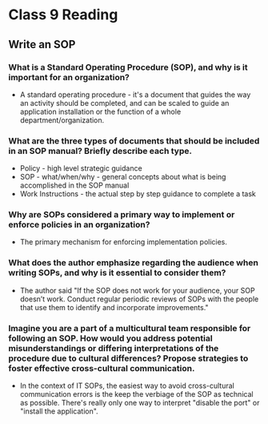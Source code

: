 # Class 9 Reading
## Write an SOP


### What is a Standard Operating Procedure (SOP), and why is it important for an organization?
   - A standard operating procedure - it's a document that guides the way an activity should be completed, and can be scaled to guide an application installation or the function of a whole department/organization.


### What are the three types of documents that should be included in an SOP manual? Briefly describe each type.
   - Policy - high level strategic guidance
   - SOP - what/when/why - general concepts about what is being accomplished in the SOP manual
   - Work Instructions - the actual step by step guidance to complete a task

### Why are SOPs considered a primary way to implement or enforce policies in an organization?
   - The primary mechanism for enforcing implementation policies.


### What does the author emphasize regarding the audience when writing SOPs, and why is it essential to consider them?
   - The author said "If the SOP does not work for your audience, your SOP doesn’t work. Conduct regular periodic reviews of SOPs with the people that use them to identify and incorporate improvements."

### Imagine you are a part of a multicultural team responsible for following an SOP. How would you address potential misunderstandings or differing interpretations of the procedure due to cultural differences? Propose strategies to foster effective cross-cultural communication.
   - In the context of IT SOPs, the easiest way to avoid cross-cultural communication errors is the keep the verbiage of the SOP as technical as possible. There's really only one way to interpret "disable the port" or "install the application".